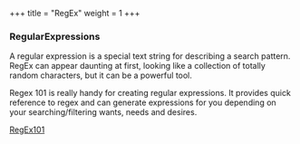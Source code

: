 +++
title = "RegEx"
weight = 1
+++


### RegularExpressions

A regular expression is a special text string for describing a search pattern.  RegEx can appear daunting at first, looking like a collection of totally random characters, but it can be a powerful tool.

Regex 101 is really handy for creating regular expressions.  It provides quick reference to regex and can generate expressions for you depending on your searching/filtering wants, needs and desires.

[RegEx101](https://regex101.com/)
